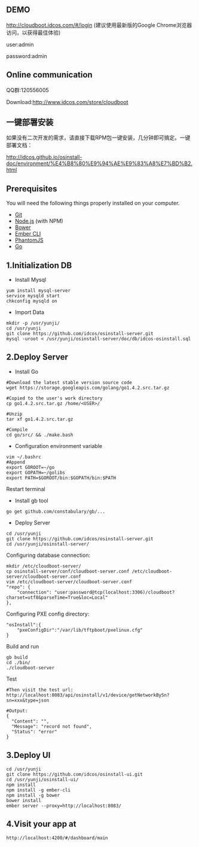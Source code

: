 ## DEMO
http://cloudboot.idcos.com/#/login (建议使用最新版的Google Chrome浏览器访问，以获得最佳体验)

user:admin

password:admin

## Online communication
QQ群:120556005

Download:http://www.idcos.com/store/cloudboot

## 一键部署安装
如果没有二次开发的需求，请直接下载RPM包一键安装，几分钟即可搞定。一键部署文档：

http://idcos.github.io/osinstall-doc/environment/%E4%B8%80%E9%94%AE%E9%83%A8%E7%BD%B2.html


## Prerequisites

You will need the following things properly installed on your computer.

* [Git](http://git-scm.com/)
* [Node.js](http://nodejs.org/) (with NPM)
* [Bower](http://bower.io/)
* [Ember CLI](http://www.ember-cli.com/)
* [PhantomJS](http://phantomjs.org/)
* [Go](https://storage.googleapis.com/golang/go1.4.2.src.tar.gz)

## 1.Initialization DB
* Install Mysql
```
yum install mysql-server
service mysqld start
chkconfig mysqld on
```

* Import Data
```
mkdir -p /usr/yunji/
cd /usr/yunji
git clone https://github.com/idcos/osinstall-server.git
mysql -uroot < /usr/yunji/osinstall-server/doc/db/idcos-osinstall.sql
```

## 2.Deploy Server
* Install Go

```
#Download the latest stable version source code
wget https://storage.googleapis.com/golang/go1.4.2.src.tar.gz

#Copied to the user's work directory
cp go1.4.2.src.tar.gz /home/<USER>/

#Unzip
tar xf go1.4.2.src.tar.gz

#Compile
cd go/src/ && ./make.bash
```

* Configuration environment variable

```
vim ~/.bashrc
#Append
export GOROOT=~/go
export GOPATH=~/golibs
export PATH=$GOROOT/bin:$GOPATH/bin:$PATH
```
Restart terminal


* Install gb tool

`go get github.com/constabulary/gb/...`



* Deploy Server
```
cd /usr/yunji
git clone https://github.com/idcos/osinstall-server.git
cd /usr/yunji/osinstall-server/
```


Configuring database connection:
```
mkdir /etc/cloudboot-server/
cp osinstall-server/conf/cloudboot-server.conf /etc/cloudboot-server/cloudboot-server.conf
vim /etc/cloudboot-server/cloudboot-server.conf
"repo": {
    "connection": "user:password@tcp(localhost:3306)/cloudboot?charset=utf8&parseTime=True&loc=Local"
},
```


Configuring PXE config directory:
```
"osInstall":{
    "pxeConfigDir":"/var/lib/tftpboot/pxelinux.cfg"
}
```


Build and run
```
gb build
cd ./bin/
./cloudboot-server
```

Test
```
#Then visit the test url:
http://localhost:8083/api/osinstall/v1/device/getNetworkBySn?sn=xxx&type=json

#Output:
{
  "Content": "",
  "Message": "record not found",
  "Status": "error"
}
```

## 3.Deploy UI
```
cd /usr/yunji
git clone https://github.com/idcos/osinstall-ui.git
cd /usr/yunji/osinstall-ui/
npm install
npm install -g ember-cli
npm install -g bower
bower install
ember server --proxy=http://localhost:8083/
```

## 4.Visit your app at
`http://localhost:4200/#/dashboard/main`

